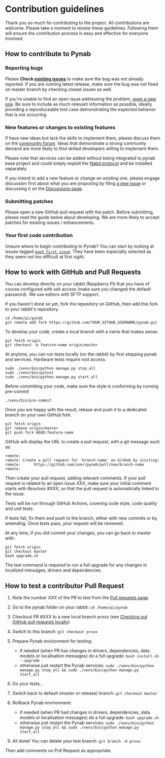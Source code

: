 # Contribution guidelines

Thank you so much for contributing to the project. All contributions are
welcome. Please take a moment to review these guidelines. Following them will
ensure the contribution process is easy and effective for everyone involved.

## How to contribute to Pynab

### Reporting bugs

Please **Check [existing issues](https://github.com/nabaztag2018/pynab/issues)** to make sure the
bug was not already reported. If you are running latest release, make sure the
bug was not fixed on master branch by checking closed issues as well.

If you're unable to find an open issue addressing the problem,
[open a new one](https://github.com/nabaztag2018/pynab/issues/new). Be sure to include as much
relevant information as possible, ideally providing a reproduceable test case
demonstrating the expected behavior that is not occurring.

### New features or changes to existing features

If have new ideas but lack the skills to implement them, please discuss them
on the [community forum](https://tagtagtag.fr/forum/). Ideas that demonstrate
a strong community demand are more likely to find skilled developers willing
to implement them.

Please note that services can be added without being integrated to pynab base
project and could simply exploit the [Nabd protocol](PROTOCOL.md) and be installed separately.

If you intend to add a new feature or change an existing one, please engage
discussion first about what you are proposing by filing
[a new issue](https://github.com/nabaztag2018/pynab/issues/new) or discussing it on the
[Discussions page](https://github.com/nabaztag2018/pynab/discussions).

### Submitting patches

Please open a new GitHub pull request with the patch. Before submitting, please
read the guide below about developing. We are more likely to accept
patches for existing issues / enhancements.

### Your first code contribution

Unsure where to begin contributing to Pynab? You can start by looking at issues
tagged [`good first issue`](https://github.com/nabaztag2018/pynab/issues?q=is%3Aissue+is%3Aopen+label%3A%22good+first+issue%22).
They have been especially selected as they seem not too difficult at first
sight.

## How to work with GitHub and Pull Requests

You can develop directly on your rabbit (Raspberry Pi) that you have of course
configured with ssh access (make sure you changed the default password). We
use editors with SFTP support.

If you haven't done so yet, fork the repository on GitHub, then add this fork
to your rabbit's repository.
```
cd /home/pi/pynab
git remote add fork https://github.com/YOUR_GITHUB_USERNAME/pynab.git
```

To develop your code, create a local branch with a name that makes sense.
```
git fetch origin
git checkout -b feature-name origin/master
```

At anytime, you can run tests locally (on the rabbit) by first stopping pynab
and services. Hardware tests require root access.
```
sudo ./venv/bin/python manage.py stop_all
sudo ./venv/bin/pytest
sudo ./venv/bin/python manage.py start_all
```

Before committing your code, make sure the style is conforming by running pre-commit
```
./venv/bin/pre-commit
```

Once you are happy with the result, rebase and push it to a dedicated branch on
your own GitHub fork.
```
git fetch origin
git rebase origin/master
git push fork HEAD:feature-name
```

GitHub will display the URL to create a pull request, with a git message such
as:
```
remote:
remote: Create a pull request for 'branch-name' on GitHub by visiting:
remote:      https://github.com/user/pynab/pull/new/branch-name
remote:
```
Then create your pull request, adding relevant comments.
If your pull request is related to an open issue *XXX*, make sure your initial comment
starts with *Resolves #XXX*, so that the pull request is automatically linked to the issue.

Tests will be run through GitHub Actions, covering code style, code quality
and unit tests.

If tests fail, fix them and push to the branch, either with new commits or
by amending. Once tests pass, your request will be reviewed.

At any time, if you did commit your changes, you can go back to master with:
```
git fetch origin
git checkout master
bash upgrade.sh
```

The last command is required to run a full upgrade for any changes in localized
messages, drivers and dependencies.

## How to test a contributor Pull Request

1. Note the number *XXX* of the PR to test from the [Pull requests page](https://github.com/nabaztag2018/pynab/pulls).

2. Go to the pynab folder on your rabbit: `cd /home/pi/pynab`

3. Checkout *PR #XXX* to a new local branch *prxxx* (see [Checking out GitHub pull requests locally](https://docs.github.com/en/github/collaborating-with-pull-requests/reviewing-changes-in-pull-requests/checking-out-pull-requests-locally))

4. Switch to this branch: `git checkout prxxx`

5. Prepare Pynab environment for testing:
    - if needed (when PR has changes in drivers, dependencies, data models or localisation messages) do a full upgrade: `bash install.sh --upgrade`
    - otherwise just restart the Pynab services: `sudo ./venv/bin/python manage.py stop_all && sudo ./venv/bin/python manage.py start_all`

6. Do your tests...

7. Switch back to default (master or release) branch: `git checkout master`

8. Rollback Pynab environment:
     - if needed (when PR had changes in drivers, dependencies, data models or localisation messages) do a full upgrade: `bash upgrade.sh`
     - otherwise just restart the Pynab services: `sudo ./venv/bin/python manage.py stop_all && sudo ./venv/bin/python manage.py start_all`

9. All done! You can delete your test branch: `git branch -D prxxx`

Then add comments on Pull Request as appropriate.
